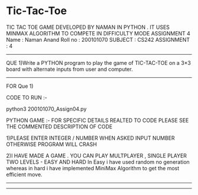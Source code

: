 # Tic-Tac-Toe
TIC TAC TOE GAME DEVELOPED BY NAMAN IN PYTHON . IT USES MINMAX ALGORITHM TO COMPETE IN DIFFICULTY MODE
ASSIGNMENT 4
Name       : Naman Anand
Roll no    : 200101070
SUBJECT    : CS242
ASSIGNMENT : 4


************************************************************************************************************
QUE 1)Write a PYTHON program to play the game of TIC-TAC-TOE on a 3×3 board with alternate inputs from user
      and computer.
************************************************************************************************************
FOR Que 1)
 
CODE TO RUN :-

python3 200101070_Assign04.py 


PYTHON GAME :-
FOR SPECIFIC DETAILS REALTED TO CODE PLEASE SEE THE COMMENTED DESCRIPTION OF CODE

1)PLEASE ENTER INTEGER / NUMBER WHEN ASKED INPUT NUMBER OTHERWISE PROGRAM WILL CRASH

2)I HAVE MADE A GAME . YOU CAN PLAY MULTPLAYER , SINGLE PLAYER TWO LEVELS - EASY AND HARD
  In Easy i have used random no generation whereas in hard i have implemented MiniMax Algorithm
  to get the most efficient move.

************************************************************************************************************
****************************************************************************
